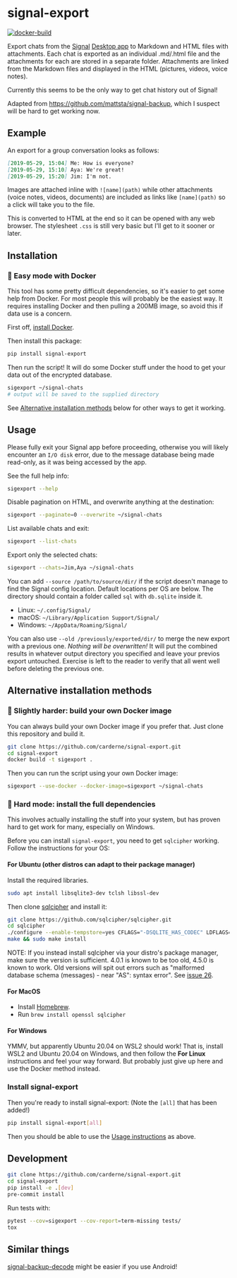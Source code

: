 # signal-export

[![docker-build](https://github.com/carderne/signal-export/actions/workflows/docker-build.yml/badge.svg)](https://github.com/carderne/signal-export/actions/workflows/docker-build.yml)

Export chats from the [Signal](https://www.signal.org/) [Desktop app](https://www.signal.org/download/) to Markdown and HTML files with attachments. Each chat is exported as an individual .md/.html file and the attachments for each are stored in a separate folder. Attachments are linked from the Markdown files and displayed in the HTML (pictures, videos, voice notes).

Currently this seems to be the only way to get chat history out of Signal!

Adapted from https://github.com/mattsta/signal-backup, which I suspect will be hard to get working now.

## Example
An export for a group conversation looks as follows:
```markdown
[2019-05-29, 15:04] Me: How is everyone?
[2019-05-29, 15:10] Aya: We're great!
[2019-05-29, 15:20] Jim: I'm not.
```

Images are attached inline with `![name](path)` while other attachments (voice notes, videos, documents) are included as links like `[name](path)` so a click will take you to the file.

This is converted to HTML at the end so it can be opened with any web browser. The stylesheet `.css` is still very basic but I'll get to it sooner or later.

## Installation
### 🚀 Easy mode with Docker
This tool has some pretty difficult dependencies, so it's easier to get some help from Docker.
For most people this will probably be the easiest way.
It requires installing Docker and then pulling a 200MB image, so avoid this if data use is a concern.

First off, [install Docker](https://docs.docker.com/get-docker/).

Then install this package:
```bash
pip install signal-export
```

Then run the script!
It will do some Docker stuff under the hood to get your data out of the encrypted database.
```bash
sigexport ~/signal-chats
# output will be saved to the supplied directory
```

See [Alternative installation methods](#alternative-installation-methods) below for other ways to get it working.

## Usage
Please fully exit your Signal app before proceeding, otherwise you will likely encounter an `I/O disk` error, due to the message database being made read-only, as it was being accessed by the app.

See the full help info:
```bash
sigexport --help
```

Disable pagination on HTML, and overwrite anything at the destination:
```bash
sigexport --paginate=0 --overwrite ~/signal-chats
```

List available chats and exit:
```bash
sigexport --list-chats
```

Export only the selected chats:
```bash
sigexport --chats=Jim,Aya ~/signal-chats
```

You can add `--source /path/to/source/dir/` if the script doesn't manage to find the Signal config location.
Default locations per OS are below.
The directory should contain a folder called `sql` with `db.sqlite` inside it.
- Linux: `~/.config/Signal/`
- macOS: `~/Library/Application Support/Signal/`
- Windows: `~/AppData/Roaming/Signal/`

You can also use `--old /previously/exported/dir/` to merge the new export with a previous one.
_Nothing will be overwritten!_
It will put the combined results in whatever output directory you specified and leave your previos export untouched.
Exercise is left to the reader to verify that all went well before deleting the previous one.

## Alternative installation methods
### 🦆 Slightly harder: build your own Docker image
You can always build your own Docker image if you prefer that.
Just clone this repository and build it.
```bash
git clone https://github.com/carderne/signal-export.git
cd signal-export
docker build -t sigexport .
```

Then you can run the script using your own Docker image:
```bash
sigexport --use-docker --docker-image=sigexport ~/signal-chats
```

### 🌋 Hard mode: install the full dependencies
This involves actually installing the stuff into your system, but has proven hard to get work for many, especially on Windows.

Before you can install `signal-export`, you need to get `sqlcipher` working.
Follow the instructions for your OS:

#### For Ubuntu (other distros can adapt to their package manager)
Install the required libraries.
```bash
sudo apt install libsqlite3-dev tclsh libssl-dev
```

Then clone [sqlcipher](https://github.com/sqlcipher/sqlcipher) and install it:
```bash
git clone https://github.com/sqlcipher/sqlcipher.git
cd sqlcipher
./configure --enable-tempstore=yes CFLAGS="-DSQLITE_HAS_CODEC" LDFLAGS="-lcrypto -lsqlite3"
make && sudo make install
```

NOTE: If you instead install sqlcipher via your distro's package manager, make sure the version is sufficient. 4.0.1 is known to be too old, 4.5.0 is known to work. Old versions will spit out errors such as "malformed database schema (messages) - near "AS": syntax error". See [issue 26](https://github.com/carderne/signal-export/issues/26).

#### For MacOS
- Install [Homebrew](https://brew.sh).
- Run `brew install openssl sqlcipher`

#### For Windows
YMMV, but apparently Ubuntu 20.04 on WSL2 should work!
That is, install WSL2 and Ubuntu 20.04 on Windows, and then follow the **For Linux** instructions and feel your way forward.
But probably just give up here and use the Docker method instead.

### Install signal-export
Then you're ready to install signal-export:
(Note the `[all]` that has been added!)
```bash
pip install signal-export[all]
```

Then you should be able to use the [Usage instructions](#usage) as above.

## Development
```bash
git clone https://github.com/carderne/signal-export.git
cd signal-export
pip install -e .[dev]
pre-commit install
```

Run tests with:
```bash
pytest --cov=sigexport --cov-report=term-missing tests/
tox
```

## Similar things
[signal-backup-decode](https://github.com/pajowu/signal-backup-decode) might be easier if you use Android!
